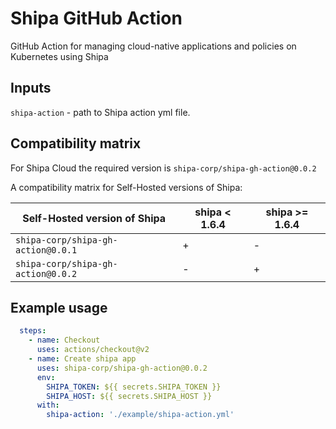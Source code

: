 # Shipa GitHub Action

GitHub Action for managing cloud-native applications and policies on Kubernetes using Shipa

## Inputs

`shipa-action` - path to Shipa action yml file.

## Compatibility matrix

For Shipa Cloud the required version is `shipa-corp/shipa-gh-action@0.0.2`

A compatibility matrix for Self-Hosted versions of Shipa:     

| Self-Hosted version of Shipa | shipa < 1.6.4 | shipa >= 1.6.4 | 
|-------------------------------|-----------------|-----------------|
| `shipa-corp/shipa-gh-action@0.0.1`  | +               | -              |
| `shipa-corp/shipa-gh-action@0.0.2` | -               | +              |

## Example usage

```yaml
  steps:
    - name: Checkout
      uses: actions/checkout@v2
    - name: Create shipa app
      uses: shipa-corp/shipa-gh-action@0.0.2
      env:
        SHIPA_TOKEN: ${{ secrets.SHIPA_TOKEN }}
        SHIPA_HOST: ${{ secrets.SHIPA_HOST }}
      with:
        shipa-action: './example/shipa-action.yml'
``` 